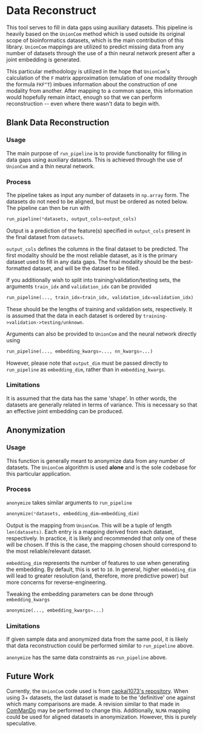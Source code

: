# Data Reconstruct
This tool serves to fill in data gaps using auxiliary datasets.  This pipeline is heavily based on the `UnionCom` method which is used outside its original scope of bioinformatics datasets, which is the main contribution of this library.  `UnionCom` mappings are utilized to predict missing data from any number of datasets through the use of a thin neural network present after a joint embedding is generated.

This particular methodology is utilized in the hope that `UnionCom`'s calculation of the `F` matrix approximation (emulation of one modality through the formula `FKF^T`) imbues information about the construction of one modality from another.  After mapping to a common space, this information would hopefully remain intact, enough so that we can perform reconstruction -- even where there wasn't data to begin with.

## Blank Data Reconstruction
### Usage
The main purpose of `run_pipeline` is to provide functionality for filling in data gaps using auxiliary datasets.  This is achieved through the use of `UnionCom` and a thin neural network.

### Process
The pipeline takes as input any number of datasets in `np.array` form.  The datasets do not need to be aligned, but must be ordered as noted below.  The pipeline can then be run with
```python
run_pipeline(*datasets, output_cols=output_cols)
```
Output is a prediction of the feature(s) specified in `output_cols` present in the final dataset from `datasets`.

`output_cols` defines the columns in the final dataset to be predicted.  The first modality should be the most reliable dataset, as it is the primary dataset used to fill in any data gaps.  The final modality should be the best-formatted dataset, and will be the dataset to be filled.

If you additionally wish to split into training/validation/testing sets, the arguments `train_idx` and `validation_idx` can be provided
```python
run_pipeline(..., train_idx=train_idx, validation_idx=validation_idx)
```
These should be the lengths of training and validation sets, respectively.  It is assumed that the data in each dataset is ordered by `training->validation->testing/unknown`.

Arguments can also be provided to `UnionCom` and the neural network directly using
```python
run_pipeline(..., embedding_kwargs=..., nn_kwargs=...)
```
However, please note that `output_dim` must be passed directly to `run_pipeline` as `embedding_dim`, rather than in `embedding_kwargs`.

### Limitations
It is assumed that the data has the same 'shape'.  In other words, the datasets are generally related in terms of variance.  This is necessary so that an effective joint embedding can be produced.

## Anonymization
### Usage
This function is generally meant to anonymize data from any number of datasets.  The `UnionCom` algorithm is used **alone** and is the sole codebase for this particular application.

### Process
`anonymize` takes similar arguments to `run_pipeline`
```python
anonymize(*datasets, embedding_dim=embedding_dim)
```
Output is the mapping from `UnionCom`.  This will be a tuple of length `len(datasets)`.  Each entry is a mapping derived from each dataset, respectively.  In practice, it is likely and recommended that only one of these will be chosen.  If this is the case, the mapping chosen should correspond to the most reliable/relevant dataset.

`embedding_dim` represents the number of features to use when generating the embedding.  By default, this is set to `10`.  In general, higher `embedding_dim` will lead to greater resolution (and, therefore, more predictive power) but more concerns for reverse-engineering.

Tweaking the embedding parameters can be done through `embedding_kwargs`
```python
anonymize(..., embedding_kwargs=...)
```

### Limitations
If given sample data and anonymized data from the same pool, it is likely that data reconstruction could be performed similar to `run_pipeline` above.

`anonymize` has the same data constraints as `run_pipeline` above.

## Future Work
Currently, the `UnionCom` code used is from [caokai1073's repository](https://github.com/caokai1073/UnionCom).  When using 3+ datasets, the last dataset is made to be the 'definitive' one against which many comparisons are made.  A revision similar to that made in [ComManDo](https://github.com/Oafish1/ComManDo) may be performed to change this.  Additionally, `NLMA` mapping could be used for aligned datasets in anonymization.  However, this is purely speculative.
